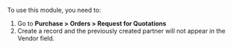To use this module, you need to:

1.  Go to **Purchase \> Orders \> Request for Quotations**
2.  Create a record and the previously created partner will not appear
    in the Vendor field.
